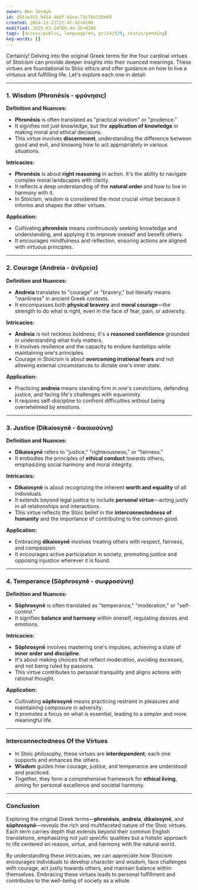 ```yaml
---
owner: Ben Jendyk
id: d551e331-b414-4b0f-b5ce-73c70e135e09
created: 2024-12-21T22:47:42+0100
modified: 2025-03-24T05:44:35+0100
tags: [access/public, language/en, pr/24/329, status/pending]
key-words: []
---
```


Certainly! Delving into the original Greek terms for the four cardinal virtues of Stoicism can provide deeper insights into their nuanced meanings. These virtues are foundational to Stoic ethics and offer guidance on how to live a virtuous and fulfilling life. Let's explore each one in detail:

---

### **1. Wisdom (Phronēsis - φρόνησις)**

**Definition and Nuances:**

- **Phronēsis** is often translated as "practical wisdom" or "prudence."
- It signifies not just knowledge, but the **application of knowledge** in making moral and ethical decisions.
- This virtue involves **discernment**, understanding the difference between good and evil, and knowing how to act appropriately in various situations.

**Intricacies:**

- **Phronēsis** is about **right reasoning** in action. It's the ability to navigate complex moral landscapes with clarity.
- It reflects a deep understanding of the **natural order** and how to live in harmony with it.
- In Stoicism, wisdom is considered the most crucial virtue because it informs and shapes the other virtues.

**Application:**

- Cultivating **phronēsis** means continuously seeking knowledge and understanding, and applying it to improve oneself and benefit others.
- It encourages mindfulness and reflection, ensuring actions are aligned with virtuous principles.

---

### **2. Courage (Andreia - ἀνδρεία)**

**Definition and Nuances:**

- **Andreia** translates to "courage" or "bravery," but literally means "manliness" in ancient Greek contexts.
- It encompasses both **physical bravery** and **moral courage**—the strength to do what is right, even in the face of fear, pain, or adversity.

**Intricacies:**

- **Andreia** is not reckless boldness; it's a **reasoned confidence** grounded in understanding what truly matters.
- It involves resilience and the capacity to endure hardships while maintaining one's principles.
- Courage in Stoicism is about **overcoming irrational fears** and not allowing external circumstances to dictate one's inner state.

**Application:**

- Practicing **andreia** means standing firm in one's convictions, defending justice, and facing life's challenges with equanimity.
- It requires self-discipline to confront difficulties without being overwhelmed by emotions.

---

### **3. Justice (Dikaiosynē - δικαιοσύνη)**

**Definition and Nuances:**

- **Dikaiosynē** refers to "justice," "righteousness," or "fairness."
- It embodies the principles of **ethical conduct** towards others, emphasizing social harmony and moral integrity.

**Intricacies:**

- **Dikaiosynē** is about recognizing the inherent **worth and equality** of all individuals.
- It extends beyond legal justice to include **personal virtue**—acting justly in all relationships and interactions.
- This virtue reflects the Stoic belief in the **interconnectedness of humanity** and the importance of contributing to the common good.

**Application:**

- Embracing **dikaiosynē** involves treating others with respect, fairness, and compassion.
- It encourages active participation in society, promoting justice and opposing injustice wherever it is found.

---

### **4. Temperance (Sōphrosynē - σωφροσύνη)**

**Definition and Nuances:**

- **Sōphrosynē** is often translated as "temperance," "moderation," or "self-control."
- It signifies **balance and harmony** within oneself, regulating desires and emotions.

**Intricacies:**

- **Sōphrosynē** involves mastering one's impulses, achieving a state of **inner order and discipline**.
- It's about making choices that reflect moderation, avoiding excesses, and not being ruled by passions.
- This virtue contributes to personal tranquility and aligns actions with rational thought.

**Application:**

- Cultivating **sōphrosynē** means practicing restraint in pleasures and maintaining composure in adversity.
- It promotes a focus on what is essential, leading to a simpler and more meaningful life.

---

### **Interconnectedness Of the Virtues**

- In Stoic philosophy, these virtues are **interdependent**; each one supports and enhances the others.
- **Wisdom** guides how courage, justice, and temperance are understood and practiced.
- Together, they form a comprehensive framework for **ethical living**, aiming for personal excellence and societal harmony.

---

### **Conclusion**

Exploring the original Greek terms—**phronēsis**, **andreia**, **dikaiosynē**, and **sōphrosynē**—reveals the rich and multifaceted nature of the Stoic virtues. Each term carries depth that extends beyond their common English translations, emphasizing not just specific qualities but a holistic approach to life centered on reason, virtue, and harmony with the natural world.

By understanding these intricacies, we can appreciate how Stoicism encourages individuals to develop character and wisdom, face challenges with courage, act justly towards others, and maintain balance within themselves. Embracing these virtues leads to personal fulfillment and contributes to the well-being of society as a whole.
